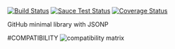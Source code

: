 [![Build Status](https://travis-ci.org/justapps4all/github-jsonp.svg?branch=master&1469923041527)](https://travis-ci.org/justapps4all/github-jsonp)
[![Sauce Test Status](https://saucelabs.com/buildstatus/juanmadev?1469923041527)](https://saucelabs.com/u/juanmadev?1469923041527)
[![Coverage Status](https://coveralls.io/repos/github/justapps4all/github-jsonp/badge.svg?branch=master&1469923041527)](https://coveralls.io/github/justapps4all/github-jsonp?branch=master&1469923041527)

GitHub minimal library with JSONP


#COMPATIBILITY
![compatibility matrix](https://saucelabs.com/browser-matrix/juanmadev.svg?1469923041527)